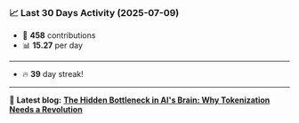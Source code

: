 <!--START_STATS-->
### 📈 Last 30 Days Activity (2025-07-09)  
- 🧮 **458** contributions  
- 📊 **15.27** per day
---
- 🔥 **39** day streak!
---
📝 **Latest blog:** [**The Hidden Bottleneck in AI's Brain: Why Tokenization Needs a Revolution**](https://andriak.com/blog/tokenization-revolution)
<!--END_STATS-->
